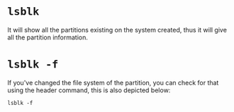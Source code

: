 # `lsblk`

It will show all the partitions existing on the system created, thus it will give all the partition information.

# `lsblk -f`

If you've changed the file system of the partition, you can check for that using the header command, this is also depicted below:

```
lsblk -f
```
